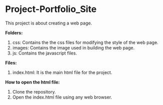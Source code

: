 # Project-Portfolio_Site

<p> This project is about creating a web page.</p>
<b>Folders:</b>
<ol>
  <li>css: Contains the the css files for modifying the style of the web page.</li>
  <li>images: Contains the image used in building the web page. </li>
  <li>js: Contains the javascript files.</li>
</ol>
<b>Files:</b>
  <ol>
    <li>index.html: It is the main html file for the project.</li>
  </ol>
<b>How to open the html file:</b>
<ol>
    <li>Clone the repository.</li>
    <li>Open the index.html file using any web browser.</li>
  </ol>
